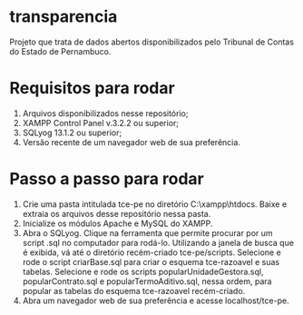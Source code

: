 # transparencia
Projeto que trata de dados abertos disponibilizados pelo Tribunal de Contas do Estado de Pernambuco.

# Requisitos para rodar
1. Arquivos disponibilizados nesse repositório;
2. XAMPP Control Panel v.3.2.2 ou superior;
3. SQLyog 13.1.2 ou superior;
4. Versão recente de um navegador web de sua preferência.

# Passo a passo para rodar
1. Crie uma pasta intitulada tce-pe no diretório C:\xampp\htdocs. Baixe e extraia os arquivos desse repositório nessa pasta.
2. Inicialize os módulos Apache e MySQL do XAMPP.
3. Abra o SQLyog. Clique na ferramenta que permite procurar por um script .sql no computador para rodá-lo. Utilizando a janela de busca que é exibida, vá até o diretório recém-criado tce-pe/scripts. Selecione e rode o script criarBase.sql para criar o esquema tce-razoavel e suas tabelas. Selecione e rode os scripts popularUnidadeGestora.sql, popularContrato.sql e popularTermoAditivo.sql, nessa ordem, para popular as tabelas do esquema tce-razoavel recém-criado.
4. Abra um navegador web de sua preferência e acesse localhost/tce-pe.
